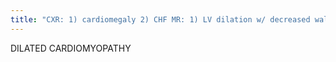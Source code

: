 ```yaml
---
title: "CXR: 1) cardiomegaly 2) CHF MR: 1) LV dilation w/ decreased wall thickness, possible RV dilitation 2) impaired ventricular contraction 3) decreased EF &lt; 40% 4) NON-ISCHEMIC: 1) 50% idiopathic, 50&amp; from ETOH, toxins, DM etc 2) may or may not have delayed enhancement - if present involves subepicardium or mid-myocardium 5) ISCHEMIC: 1) end result of multiple infarcts 2) delayed subendocardial or transmural enhancement in coronary distribution"
---
```

DILATED CARDIOMYOPATHY


